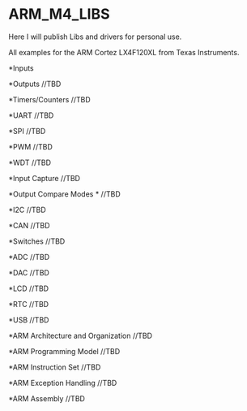 ARM_M4_LIBS
===========

Here I will publish Libs and drivers for personal use.

All examples for the ARM Cortez LX4F120XL from Texas Instruments.

*Inputs	

*Outputs	//TBD

*Timers/Counters	//TBD

*UART	//TBD

*SPI	//TBD

*PWM	//TBD

*WDT 	//TBD

*Input Capture 	//TBD

*Output Compare Modes *	//TBD

*I2C 	//TBD

*CAN 	//TBD

*Switches 	//TBD

*ADC 	//TBD

*DAC	//TBD

*LCD	//TBD

*RTC 	//TBD

*USB	//TBD

*ARM Architecture and Organization	//TBD

*ARM Programming Model	//TBD

*ARM Instruction Set 	//TBD

*ARM Exception Handling 	//TBD

*ARM Assembly 	//TBD